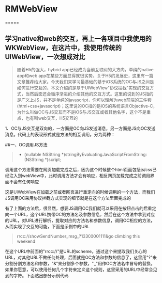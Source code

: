 # RMWebView
=====

学习native和web的交互，再上一各项目中我使用的WKWebView，在这片中，我使用传统的UIWebView，一次想成对比
-----

>随着H5的强大，hybrid app已经成为当前互联网的大方向，单纯的native app和web app在某些方面显得就很劣势。关于H5的发展史，这里有一篇文章推荐给大家，今天我们来学习最基础的基于iOS系统的OC与JS之间是如何进行交互的，本文介绍的是基于UIWebView"协议拦截"实现的交互方式，当然后面还会循序渐进的介绍其他的交互方式。这里的说到的JS指的是广义上JS，并不是单纯的javascript，你可以理解为web前端的三件套(html+css+javascript)；这里说的OC指的是iOS的系统语言Objective-C，为什么叫做OC与JS交互而不是iOS与JS交互或者其他名字，这个不是重点，也有叫web交互，H5交互的

1、OC与JS交互是双向的，一方面是OC向JS发送消息，另一方面是JS向OC发送消息。代码上的表现形式就是方法的相互调用，分为两种：

##一、OC调用JS方法

>- (nullable NSString *)stringByEvaluatingJavaScriptFromString:(NSString *)script;

调用这个方法需要在网页加载完成之后，因为这个时候整个html页面包括js/css已经注入到webView中，此时调用方法才会有响应，相反网页加载完成之前调用界面不会有任何响应

这是UIWebView在加载之前或者网页进行重定向的时候调用的一个方法，而我们JS调用OC采用协议拦截方式实现的细节就是在这个方法里面完成的

有了上面的方法后，很显然，想要JS调用OC我们就可以采用在按钮点击的后重定向一个URL，这个URL携带OC的方法名及参数信息，然后在这个方法中拿到对应的URL，对URL进行解析，提取对应的方法名和参数信息，调用OC相应的方法，从而实现了交互的可能，下面是示例中的URL

>rrcc://showSendNumber_msg_?13300001111&go climbing this weekend

在这个URL中前面的"rrcc://"是URL的scheme，通过这个来提取我们关心的URL，对其他URL不做任何处理，后面就是OC方法和参数的信息了，这里用"?"来分割分割方法名和参数，"&"来分割多个参数，"_"用作OC方法名中冒号的替换。如果你愿意，可以使用任何几个字符来定义这个规则，这里采用的URL中经常会见到的字符。下面贴出部分示例代码
